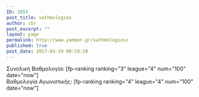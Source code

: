 ```yaml
---
ID: 2855
post_title: vathmologies
author: cbr
post_excerpt: ""
layout: page
permalink: http://www.yammer.gr/vathmologies/
published: true
post_date: 2017-03-19 00:19:10
---
```

<div class="master">
<div class="second" style="float: left;">Συνολική Βαθμολογία: [fp-ranking ranking="3" league="4" num="100" date="now"]</div>
<div class="second">Βαθμολογία Αγωνιστικής: [fp-ranking ranking="4" league="4" num="100" date="now"]</div>
<div class="second"></div>
</div>